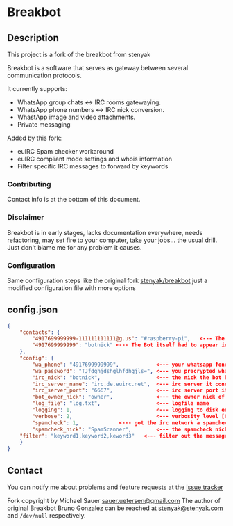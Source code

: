 Breakbot
========

Description
-----------

This project is a fork of the breakbot from stenyak

Breakbot is a software that serves as gateway between several communication protocols.

It currently supports:

 * WhatsApp group chats <-> IRC rooms gatewaying.
 * WhatsApp phone numbers <-> IRC nick conversion.
 * WhastApp image and video attachments.
 * Private messaging

Added by this fork:

 * euIRC Spam checker workaround
 * euIRC compliant mode settings and whois information
 * Filter specific IRC messages to forward by keywords


### Contributing

Contact info is at the bottom of this document.

### Disclaimer

Breakbot is in early stages, lacks documentation everywhere, needs refactoring, may set fire to your computer, take your jobs... the usual drill. Just don't blame me for any problem it causes.


### Configuration

Same configuration steps like the original fork [stenyak/breakbot](https://github.com/stenyak/breakbot)
just a modified configuration file with more options

## config.json

```json
{
    "contacts": {
        "4917699999999-111111111111@g.us": "#raspberry-pi",   <--- The Whatsapp Group chat that is binded to a IRC Channel
        "4917699999999": "botnick" <--- The Bot itself had to appear in the contact list too, you can add a lot more receipients
    },
    "config": {
        "wa_phone": "4917699999999",            <--- your whatsapp fone number with country code
        "wa_password": "TJfdghjdshglhfdhgjls=", <--- you precrypted whatsapp password string
        "irc_nick": "botnick",                  <--- the nick the bot has on IRC
        "irc_server_name": "irc.de.euirc.net",  <--- irc server it connects to
        "irc_server_port": "6667",              <--- irc server port it should use
        "bot_owner_nick": "owner",              <--- the owner nick of the bot
        "log_file": "log.txt",                  <--- logfile name
        "logging": 1,                           <--- logging to disk enable [0=no 1=yes]
        "verbose": 2,                           <--- verbosity level [0-4 higher so more messages (to find out the whatsapp group chat id you can use level 4)
        "spamcheck": 1,				<--- got the irc network a spamcheck [0=no 1=yes]
        "spamcheck_nick": "SpamScanner",        <--- the spamcheck nickname that checks [for none leave it as it is]
	"filter": "keyword1,keyword2,keword3"	<--- filter out the messages that get forwarded? then put in the keywords delimited by comma, else leave it blank
    }
}
```

Contact
------

You can notify me about problems and feature requests at the [issue tracker](https://github.com/ninharp/breakbot/issues)

Fork copyright by Michael Sauer [sauer.uetersen@gmail.com](mailto:sauer.uetersen@gmail.com)
The author of original Breakbot Bruno Gonzalez can be reached at [stenyak@stenyak.com](mailto:stenyak@stenyak.com) and `/dev/null` respectively.

